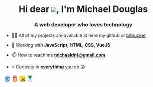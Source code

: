 <h1 align="center">Hi dear <img src="https://raw.githubusercontent.com/kaueMarques/kaueMarques/master/hi.gif" width="30px">, I'm Michael Douglas</h1>
<h3 align="center">A web developer who loves technology</h3>

- 👨‍💻 All of my projects are available at here my github or <a href="bitbucket.com/michaeldnf">bitbucket</a>

- 🔧 Working with **JavaScript, HTML, CSS, VueJS**

- 📫 How to reach me **michaeldnf@gmail.com**

- ⚡ Curiosity in **everything** you do 😜

<p align="left">
  <img src="https://raw.githubusercontent.com/devicons/devicon/master/icons/css3/css3-plain-wordmark.svg" alt="css3"  width="20" height="20"/>
  <img src="https://raw.githubusercontent.com/devicons/devicon/master/icons/html5/html5-original-wordmark.svg" alt="html5"  width="20" height="20"/>
  <img src="https://raw.githubusercontent.com/devicons/devicon/master/icons/javascript/javascript-original.svg" alt="javascript" width="20" height="20"/>
  <!--<img src="https://raw.githubusercontent.com/devicons/devicon/master/icons/react/react-original-wordmark.svg" alt="react" width="20" height="20"/> -->
  <img src="https://raw.githubusercontent.com/devicons/devicon/9c6bfdb9783cdfe1018666ed76adcfd3eab6fad6/icons/vuejs/vuejs-original-wordmark.svg" alt="vuejs" width="20" height="20"/>
</p>


<!-- Thanks Mayk Brito for the README layout att **github.com/maykbrito** -->
